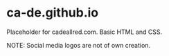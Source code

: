 # ca-de.github.io
Placeholder for cadeallred.com. Basic HTML and CSS.

NOTE: Social media logos are not of own creation.
